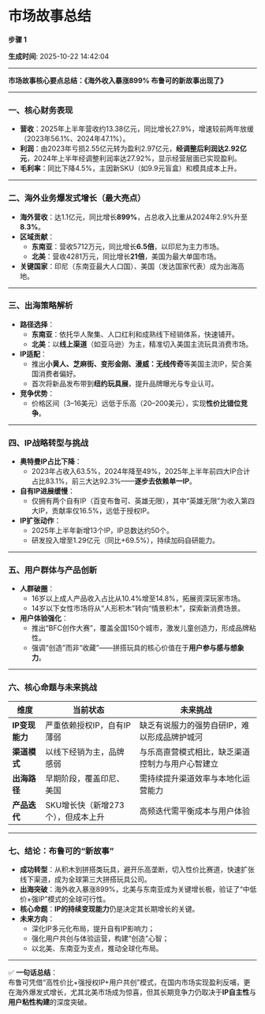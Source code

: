 # 市场故事总结

**步骤 1**

**生成时间**: 2025-10-22 14:42:04

---

**市场故事核心要点总结：《海外收入暴涨899% 布鲁可的新故事出现了》**

---

### 一、核心财务表现
- **营收**：2025年上半年营收约13.38亿元，同比增长27.9%，增速较前两年放缓（2023年56.1%、2024年47.1%）。
- **利润**：由2023年亏损2.55亿元转为盈利2.97亿元，**经调整后利润达2.92亿元**，2024年上半年经调整利润率达27.92%，显示经营层面已实现盈利。
- **毛利率**：同比下降4.5%，主因新SKU（如9.9元盲盒）和模具成本上升。

---

### 二、海外业务爆发式增长（最大亮点）
- **海外营收**：达1.1亿元，同比增长**899%**，占总收入比重从2024年2.9%升至**8.3%**。
- **区域贡献**：
  - **东南亚**：营收5712万元，同比增长**6.5倍**，以印尼为主力市场。
  - **北美**：营收4281万元，同比增长**21倍**，美国为最大单国市场。
- **关键国家**：印尼（东南亚最大人口国）、美国（发达国家代表）成为出海高地。

---

### 三、出海策略解析
- **路径选择**：
  - **东南亚**：依托华人聚集、人口红利和成熟线下经销体系，快速铺开。
  - **北美**：以**线上渠道**（如亚马逊）为主，精准切入美国主流玩具消费市场。
- **IP适配**：
  - 推出**小黄人、芝麻街、变形金刚、漫威：无线传奇**等美国主流IP，契合美国消费者偏好。
  - 首次将新品发布带到**纽约玩具展**，提升品牌曝光与专业认可。
- **竞争优势**：
  - 价格区间（3–16美元）远低于乐高（20–200美元），实现**性价比错位竞争**。

---

### 四、IP战略转型与挑战
- **奥特曼IP占比下降**：
  - 2023年占收入63.5%，2024年降至49%，2025年上半年前四大IP合计占比83.1%，前三大达92.3%——**逐步去依赖单一IP**。
- **自有IP进展缓慢**：
  - 仅拥有两个自有IP（百变布鲁可、英雄无限），其中“英雄无限”为收入第四大IP，贡献率仅16.5%，远低于授权IP。
- **IP扩张动作**：
  - 2025年上半年新增13个IP，IP总数达约50个。
  - 研发投入增至1.29亿元（同比+69.5%），持续加码自研能力。

---

### 五、用户群体与产品创新
- **人群破圈**：
  - 16岁以上成人产品收入占比从10.4%增至14.8%，拓展资深玩家市场。
  - 14岁以下女性市场将从“人形积木”转向“情景积木”，探索新消费场景。
- **用户体验强化**：
  - 推出“BFC创作大赛”，覆盖全国150个城市，激发儿童创造力，形成品牌粘性。
  - 强调“创造”而非“收藏”——拼搭玩具的核心价值在于**用户参与感与想象力**。

---

### 六、核心命题与未来挑战
| 维度 | 当前状态 | 未来挑战 |
|------|----------|----------|
| **IP变现能力** | 严重依赖授权IP，自有IP薄弱 | 缺乏有说服力的强势自研IP，难以形成品牌护城河 |
| **渠道模式** | 以线下经销为主，品牌感弱 | 与乐高直营模式相比，缺乏渠道控制力与用户心智建立 |
| **出海路径** | 早期阶段，覆盖印尼、美国 | 需持续提升渠道效率与本地化运营能力 |
| **产品迭代** | SKU增长快（新增273个），但成本上升 | 高频迭代需平衡成本与用户体验 |

---

### 七、结论：布鲁可的“新故事”
- **成功转型**：从积木到拼搭类玩具，避开乐高垄断，切入性价比赛道，快速扩张线下渠道，成为全球第三大拼搭玩具公司。
- **出海突破**：海外收入暴涨899%，北美与东南亚成为关键增长极，验证了“中低价+强IP”模式的全球可行性。
- **核心命题**：**IP的持续变现能力**仍是决定其长期增长的关键。
- **未来方向**：
  - 深化IP多元化布局，提升自有IP影响力；
  - 强化用户共创与体验运营，构建“创造”心智；
  - 以北美、东南亚为支点，推动全球化布局。

---

✅ **一句话总结**：  
布鲁可凭借“高性价比+强授权IP+用户共创”模式，在国内市场实现盈利反哺，更在海外爆发式增长，尤其北美市场成为惊喜，但其长期竞争力仍取决于**IP自主性**与**用户粘性构建**的深度突破。
